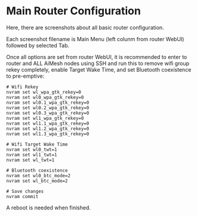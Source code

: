 # Main Router Configuration

Here, there are screenshots about all basic router configuration.

Each screenshot filename is Main Menu (left colunm from router WebUI) followed by selected Tab.

Once all options are set from router WebUI, it is recommended to enter to router and ALL AiMesh nodes using SSH 
and run this to remove wifi group rekey completely, enable Target Wake Time, and set Bluetooth coexistence to pre-emptive:

```shell
# Wifi Rekey
nvram set wl_wpa_gtk_rekey=0
nvram set wl0_wpa_gtk_rekey=0
nvram set wl0.1_wpa_gtk_rekey=0
nvram set wl0.2_wpa_gtk_rekey=0
nvram set wl0.3_wpa_gtk_rekey=0
nvram set wl1_wpa_gtk_rekey=0
nvram set wl1.1_wpa_gtk_rekey=0
nvram set wl1.2_wpa_gtk_rekey=0
nvram set wl1.3_wpa_gtk_rekey=0

# Wifi Target Wake Time
nvram set wl0_twt=1
nvram set wl1_twt=1
nvram set wl_twt=1

# Bluetooth coexistence 
nvram set wl0_btc_mode=2
nvram set wl_btc_mode=2

# Save changes
nvram commit
```

A reboot is needed when finished.

